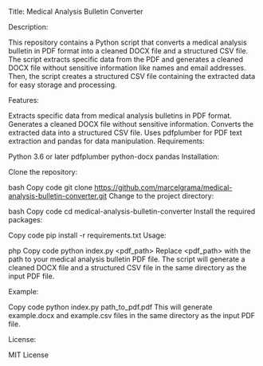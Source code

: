 Title: Medical Analysis Bulletin Converter

Description:

This repository contains a Python script that converts a medical analysis bulletin in PDF format into a cleaned DOCX file and a structured CSV file. The script extracts specific data from the PDF and generates a cleaned DOCX file without sensitive information like names and email addresses. Then, the script creates a structured CSV file containing the extracted data for easy storage and processing.

Features:

Extracts specific data from medical analysis bulletins in PDF format.
Generates a cleaned DOCX file without sensitive information.
Converts the extracted data into a structured CSV file.
Uses pdfplumber for PDF text extraction and pandas for data manipulation.
Requirements:

Python 3.6 or later
pdfplumber
python-docx
pandas
Installation:

Clone the repository:

bash
Copy code
git clone https://github.com/marcelgrama/medical-analysis-bulletin-converter.git
Change to the project directory:

bash
Copy code
cd medical-analysis-bulletin-converter
Install the required packages:

Copy code
pip install -r requirements.txt
Usage:

php
Copy code
python index.py <pdf_path>
Replace <pdf_path> with the path to your medical analysis bulletin PDF file. The script will generate a cleaned DOCX file and a structured CSV file in the same directory as the input PDF file.

Example:

Copy code
python index.py path_to_pdf.pdf
This will generate example.docx and example.csv files in the same directory as the input PDF file.

License:

MIT License
